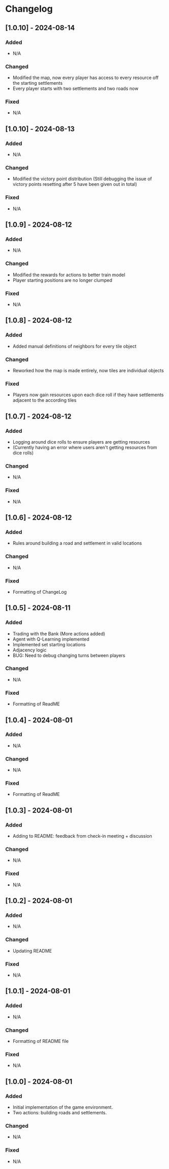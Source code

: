 # Changelog
## [1.0.10] - 2024-08-14
### Added
- N/A

### Changed
- Modified the map, now every player has access to every resource off the starting settlements
- Every player starts with two settlements and two roads now

### Fixed
- N/A

## [1.0.10] - 2024-08-13
### Added
- N/A

### Changed
- Modified the victory point distribution (Still debugging the issue of victory points resetting after 5 have been given out in total)

### Fixed
- N/A

## [1.0.9] - 2024-08-12
### Added
- N/A

### Changed
- Modified the rewards for actions to better train model
- Player starting positions are no longer clumped

### Fixed
- N/A

## [1.0.8] - 2024-08-12
### Added
- Added manual definitions of neighbors for every tile object

### Changed
- Reworked how the map is made entirely, now tiles are individual objects

### Fixed
- Players now gain resources upon each dice roll if they have settlements adjacent to the according tiles

## [1.0.7] - 2024-08-12
### Added
- Logging around dice rolls to ensure players are getting resources
- (Currently having an error where users aren't getting resources from dice rolls)

### Changed
- N/A

### Fixed
- N/A

## [1.0.6] - 2024-08-12
### Added
- Rules around building a road and settlement in valid locations

### Changed
- N/A

### Fixed
- Formatting of ChangeLog

## [1.0.5] - 2024-08-11
### Added
- Trading with the Bank (More actions added)
- Agent with Q-Learning implemented
- Implemented set starting locations
- Adjacency logic
- BUG: Need to debug changing turns between players

### Changed
- N/A

### Fixed
- Formatting of ReadME

## [1.0.4] - 2024-08-01
### Added
- N/A

### Changed
- N/A

### Fixed
- Formatting of ReadME

## [1.0.3] - 2024-08-01
### Added
- Adding to README: feedback from check-in meeting + discussion

### Changed
- N/A

### Fixed
- N/A

## [1.0.2] - 2024-08-01
### Added
- N/A

### Changed
- Updating README

### Fixed
- N/A

## [1.0.1] - 2024-08-01
### Added
- N/A

### Changed
- Formatting of README file

### Fixed
- N/A

## [1.0.0] - 2024-08-01
### Added
- Initial implementation of the game environment.
- Two actions: building roads and settlements.

### Changed
- N/A

### Fixed
- N/A
